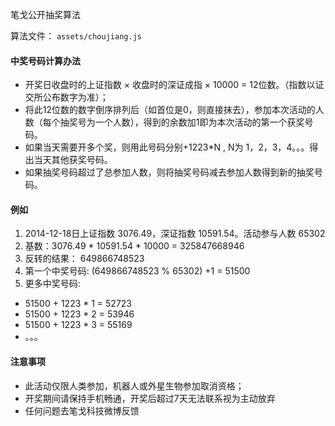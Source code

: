 
笔戈公开抽奖算法

算法文件：
`assets/choujiang.js`


#### 中奖号码计算办法

* 开奖日收盘时的上证指数 × 收盘时的深证成指 × 10000 = 12位数。（指数以证交所公布数字为准）；
* 将此12位数的数字倒序排列后（如首位是0，则直接抹去），参加本次活动的人数（每个抽奖号为一个人数），得到的余数加1即为本次活动的第一个获奖号码。
* 如果当天需要开多个奖，则用此号码分别+1223*N , N为 1，2，3，4。。。得出当天其他获奖号码。
* 如果抽奖号码超过了总参加人数，则将抽奖号码减去参加人数得到新的抽奖号码。

#### 例如
1. 2014-12-18日上证指数 3076.49，深证指数 10591.54。活动参与人数 65302
2. 基数：3076.49 * 10591.54 * 10000 = 325847668946
3. 反转的结果： 649866748523
4. 第一个中奖号码: (649866748523 % 65302) +1 = 51500
5. 更多中奖号码:
* 51500 + 1223 * 1 = 52723
* 51500 + 1223 * 2 = 53946
* 51500 + 1223 * 3 = 55169
* 。。。


#### 注意事项

* 此活动仅限人类参加，机器人或外星生物参加取消资格；
* 开奖期间请保持手机畅通，开奖后超过7天无法联系视为主动放弃
* 任何问题去笔戈科技微博反馈

